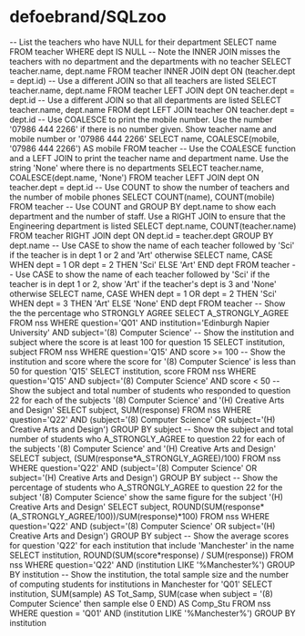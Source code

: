 # defoebrand/SQLzoo

 -- List the teachers who have NULL for their department SELECT name FROM teacher WHERE dept IS NULL -- Note the INNER JOIN misses the teachers with no department and the departments with no teacher SELECT teacher.name, dept.name FROM teacher INNER JOIN dept ON \(teacher.dept = dept.id\) -- Use a different JOIN so that all teachers are listed SELECT teacher.name, dept.name FROM teacher LEFT JOIN dept ON teacher.dept = dept.id -- Use a different JOIN so that all departments are listed SELECT teacher.name, dept.name FROM dept LEFT JOIN teacher ON teacher.dept = dept.id -- Use COALESCE to print the mobile number. Use the number '07986 444 2266' if there is no number given. Show teacher name and mobile number or '07986 444 2266' SELECT name, COALESCE\(mobile, '07986 444 2266'\) AS mobile FROM teacher -- Use the COALESCE function and a LEFT JOIN to print the teacher name and department name. Use the string 'None' where there is no departments SELECT teacher.name, COALESCE\(dept.name, 'None'\) FROM teacher LEFT JOIN dept ON teacher.dept = dept.id -- Use COUNT to show the number of teachers and the number of mobile phones SELECT COUNT\(name\), COUNT\(mobile\) FROM teacher -- Use COUNT and GROUP BY dept.name to show each department and the number of staff. Use a RIGHT JOIN to ensure that the Engineering department is listed SELECT dept.name, COUNT\(teacher.name\) FROM teacher RIGHT JOIN dept ON dept.id = teacher.dept GROUP BY dept.name -- Use CASE to show the name of each teacher followed by 'Sci' if the teacher is in dept 1 or 2 and 'Art' otherwise SELECT name, CASE WHEN dept = 1 OR dept = 2 THEN 'Sci' ELSE 'Art' END dept FROM teacher -- Use CASE to show the name of each teacher followed by 'Sci' if the teacher is in dept 1 or 2, show 'Art' if the teacher's dept is 3 and 'None' otherwise SELECT name, CASE WHEN dept = 1 OR dept = 2 THEN 'Sci' WHEN dept = 3 THEN 'Art' ELSE 'None' END dept FROM teacher -- Show the the percentage who STRONGLY AGREE SELECT A\_STRONGLY\_AGREE FROM nss WHERE question='Q01' AND institution='Edinburgh Napier University' AND subject='\(8\) Computer Science' -- Show the institution and subject where the score is at least 100 for question 15 SELECT institution, subject FROM nss WHERE question='Q15' AND score &gt;= 100 -- Show the institution and score where the score for '\(8\) Computer Science' is less than 50 for question 'Q15' SELECT institution, score FROM nss WHERE question='Q15' AND subject='\(8\) Computer Science' AND score &lt; 50 -- Show the subject and total number of students who responded to question 22 for each of the subjects '\(8\) Computer Science' and '\(H\) Creative Arts and Design' SELECT subject, SUM\(response\) FROM nss WHERE question='Q22' AND \(subject='\(8\) Computer Science' OR subject='\(H\) Creative Arts and Design'\) GROUP BY subject -- Show the subject and total number of students who A\_STRONGLY\_AGREE to question 22 for each of the subjects '\(8\) Computer Science' and '\(H\) Creative Arts and Design' SELECT subject, \(SUM\(response\*A\_STRONGLY\_AGREE\)/100\) FROM nss WHERE question='Q22' AND \(subject='\(8\) Computer Science' OR subject='\(H\) Creative Arts and Design'\) GROUP BY subject -- Show the percentage of students who A\_STRONGLY\_AGREE to question 22 for the subject '\(8\) Computer Science' show the same figure for the subject '\(H\) Creative Arts and Design' SELECT subject, ROUND\(SUM\(response\*\(A\_STRONGLY\_AGREE/100\)\)/SUM\(response\)\*100\) FROM nss WHERE question='Q22' AND \(subject='\(8\) Computer Science' OR subject='\(H\) Creative Arts and Design'\) GROUP BY subject -- Show the average scores for question 'Q22' for each institution that include 'Manchester' in the name SELECT institution, ROUND\(SUM\(score\*response\) / SUM\(response\)\) FROM nss WHERE question='Q22' AND \(institution LIKE '%Manchester%'\) GROUP BY institution -- Show the institution, the total sample size and the number of computing students for institutions in Manchester for 'Q01' SELECT institution, SUM\(sample\) AS Tot\_Samp, SUM\(case when subject = '\(8\) Computer Science' then sample else 0 END\) AS Comp\_Stu FROM nss WHERE question = 'Q01' AND \(institution LIKE '%Manchester%'\) GROUP BY institution

